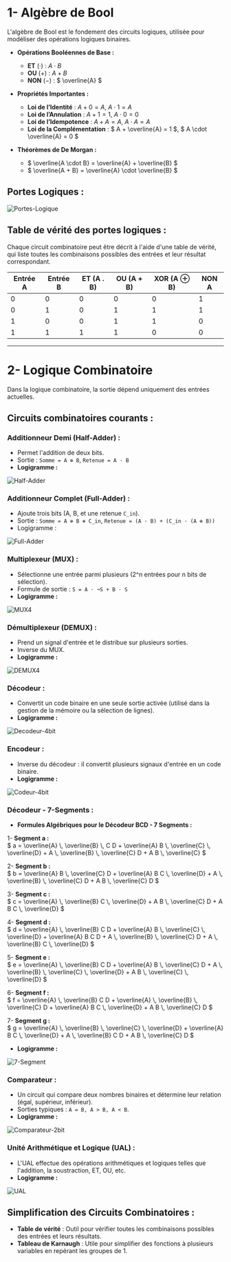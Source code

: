 # **1- Algèbre de Bool**
L'algèbre de Bool est le fondement des circuits logiques, utilisée pour modéliser des opérations logiques binaires.

- **Opérations Booléennes de Base :**
  - **ET** (·) : $` A \cdot B `$
  - **OU** (+) : $` A + B `$
  - **NON** (−) : $` \overline{A} `$
  
- **Propriétés Importantes :**
  - **Loi de l’Identité** : $` A + 0 = A `$, $` A \cdot 1 = A `$
  - **Loi de l’Annulation** : $` A + 1 = 1 `$, $` A \cdot 0 = 0 `$
  - **Loi de l’Idempotence** : $` A + A = A `$, $` A \cdot A = A `$
  - **Loi de la Complémentation** : $` A + \overline{A} = 1 `$, $` A \cdot \overline{A} = 0 `$

- **Théorèmes de De Morgan :**
  - $` \overline{A \cdot B} = \overline{A} + \overline{B} `$
  - $` \overline{A + B} = \overline{A} \cdot \overline{B} `$

## **Portes Logiques :**
![Portes-Logique](https://github.com/user-attachments/assets/0afc9b1d-eef1-434d-8a1f-523a396cc172)

## **Table de vérité des portes logiques :**
Chaque circuit combinatoire peut être décrit à l'aide d'une table de vérité, qui liste toutes les combinaisons possibles des entrées et leur résultat correspondant.

| Entrée A | Entrée B | ET (A . B) | OU (A + B) | XOR (A ⊕ B) | NON A |
|----------|----------|------------|------------|-------------|-------|
| 0        | 0        | 0          | 0          | 0           | 1     |
| 0        | 1        | 0          | 1          | 1           | 1     |
| 1        | 0        | 0          | 1          | 1           | 0     |
| 1        | 1        | 1          | 1          | 0           | 0     |

---

# **2- Logique Combinatoire**
Dans la logique combinatoire, la sortie dépend uniquement des entrées actuelles.

## **Circuits combinatoires courants :**

### Additionneur Demi (Half-Adder) :
  - Permet l'addition de deux bits.
  - Sortie : `Somme = A ⊕ B`, `Retenue = A · B`
  - **Logigramme :**
  
![Half-Adder](https://github.com/user-attachments/assets/6565d1d7-28b6-4385-8204-bb6083dacebb)

### Additionneur Complet (Full-Adder) :
  - Ajoute trois bits (A, B, et une retenue `C_in`).
  - Sortie : `Somme = A ⊕ B ⊕ C_in`, `Retenue = (A · B) + (C_in · (A ⊕ B))`
  - Logigramme :

![Full-Adder](https://github.com/user-attachments/assets/60afee00-3e0e-4381-8bd1-2ae8769a24cb)

### Multiplexeur (MUX) :
  - Sélectionne une entrée parmi plusieurs (2^n entrées pour n bits de sélection).
  - Formule de sortie : `S = A · ¬S + B · S`
  - **Logigramme :**

![MUX4](https://github.com/user-attachments/assets/9f3a279a-1c50-43a0-a587-d940c0d50a35)

### Démultiplexeur (DEMUX) :
  - Prend un signal d'entrée et le distribue sur plusieurs sorties.
  - Inverse du MUX.
  - **Logigramme :**

![DEMUX4](https://github.com/user-attachments/assets/b77412e8-14b8-4cba-ac46-74eeff30b8bf)

### Décodeur :
  - Convertit un code binaire en une seule sortie activée (utilisé dans la gestion de la mémoire ou la sélection de lignes).
  - **Logigramme :**

![Decodeur-4bit](https://github.com/user-attachments/assets/cf268a0c-0613-49ee-8dc9-4d65ca2b764e)

### Encodeur :
  - Inverse du décodeur : il convertit plusieurs signaux d'entrée en un code binaire.
  - **Logigramme :**

![Codeur-4bit](https://github.com/user-attachments/assets/4e370849-0151-4098-b7fa-423af09cf32b)

### Décodeur - 7-Segments :
   - **Formules Algébriques pour le Décodeur BCD - 7 Segments :**

1- **Segment a :**  
   $` a = \overline{A} \, \overline{B} \, C D + \overline{A} B \, \overline{C} \, \overline{D} + A \, \overline{B} \, \overline{C} D + A B \, \overline{C} `$

2- **Segment b :**  
   $` b = \overline{A} B \, \overline{C} D + \overline{A} B C \, \overline{D} + A \, \overline{B} \, \overline{C} D + A B \, \overline{C} D `$

3- **Segment c :**  
   $` c = \overline{A} \, \overline{B} C \, \overline{D} + A B \, \overline{C} D + A B C \, \overline{D} `$

4- **Segment d :**  
   $` d = \overline{A} \, \overline{B} C D + \overline{A} B \, \overline{C} \, \overline{D} + \overline{A} B C D + A \, \overline{B} \, \overline{C} D + A \, \overline{B} C \, \overline{D} `$

5- **Segment e :**  
   $` e = \overline{A} \, \overline{B} C D + \overline{A} B \, \overline{C} D + A \, \overline{B} \, \overline{C} \, \overline{D} + A B \, \overline{C} \, \overline{D} `$

6- **Segment f :**  
   $` f = \overline{A} \, \overline{B} C D + \overline{A} \, \overline{B} \, \overline{C} D + \overline{A} B C \, \overline{D} + A B \, \overline{C} D `$

7- **Segment g :**  
   $` g = \overline{A} \, \overline{B} \, \overline{C} \, \overline{D} + \overline{A} B C \, \overline{D} + A \, \overline{B} C D + A B \, \overline{C} D `$
  - **Logigramme :**

![7-Segment](https://github.com/user-attachments/assets/cd81b6af-1950-4c2e-8e6a-081e28c74d43)

### Comparateur :
  - Un circuit qui compare deux nombres binaires et détermine leur relation (égal, supérieur, inférieur).
  - Sorties typiques : `A = B, A > B, A < B`.
  - **Logigramme :**

![Comparateur-2bit](https://github.com/user-attachments/assets/07c13c1b-559f-4fca-b98e-41b52d6c464a)

### Unité Arithmétique et Logique (UAL) :
  - L'UAL effectue des opérations arithmétiques et logiques telles que l'addition, la soustraction, ET, OU, etc.
  - **Logigramme :**

![UAL](https://github.com/user-attachments/assets/1e562ed6-f423-456e-8f43-b50dc92a8164)

## **Simplification des Circuits Combinatoires :**
- **Table de vérité** : Outil pour vérifier toutes les combinaisons possibles des entrées et leurs résultats.
- **Tableau de Karnaugh** : Utile pour simplifier des fonctions à plusieurs variables en repérant les groupes de 1.
